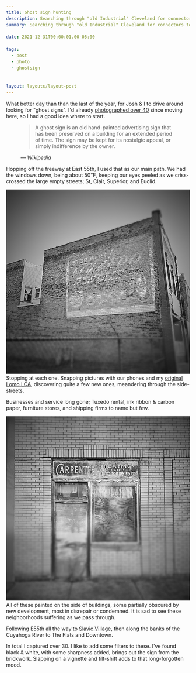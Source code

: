 ```yaml
---
title: Ghost sign hunting
description: Searching through "old Industrial" Cleveland for connectors to the past
summary: Searching through "old Industrial" Cleveland for connectors to the past

date: 2021-12-31T00:00:01.00-05:00

tags:
  - post
  - photo
  - ghostsign
  

layout: layouts/layout-post
---
```

What better day than than the last of the year, for Josh & I to drive around looking for "ghost signs". I'd already <a href="https://www.flickr.com/photos/davidmead/albums/72157685163757315" title="Album on Flickr">photographed over 40</a> since moving here, so I had a good idea where to start.

<figure class="blockquote">
    <blockquote cite="https://en.wikipedia.org/wiki/Ghost_sign">
        <p>A ghost sign is an old hand-painted advertising sign that has been preserved on a building for an extended period of time. The sign may be kept for its nostalgic appeal, or simply indifference by the owner.</p>
    </blockquote>
    <figcaption>— <cite>Wikipedia</cite></figcaption>
</figure>

Hopping off the freeway at East 55th, I used that as our main path. We had the windows down, being about 50℉, keeping our eyes peeled as we criss-crossed the large empty streets; St, Clair, Superior, and Euclid.

<img src="/img/GS046.jpeg" alt="ghost sign for tuxedo rental" class="img-border img-med img-left left"> Stopping at each one. Snapping pictures with our phones and my <a href="https://shop.lomography.com/en/cameras/lomo-lc-a-family/lomo-lc-a" title="Lomography store">original Lomo LCA</a>, discovering quite a few new ones, meandering through the side-streets.

Businesses and service long gone; Tuxedo rental, ink ribbon & carbon paper, furniture stores, and shipping firms to name but few.

<p><img src="/img/GS054.jpeg" alt="ghost sign for heating company" class="img-border img-med img-right right"> All of these painted on the side of buildings, some partially obscured by new development, most in disrepair or condemned. It is sad to see these neighborhoods suffering as we pass through.</p>

Following E55th all the way to <a href="https://www.slavicvillage.org" title="Community website">Slavic Village</a>, then along the banks of the Cuyahoga River to The Flats and Downtown.

In total I captured over 30. I like to add some filters to these. I've found black & white, with some sharpness added, brings out the sign from the brickwork. Slapping on a vignette and tilt-shift adds to that long-forgotten mood.